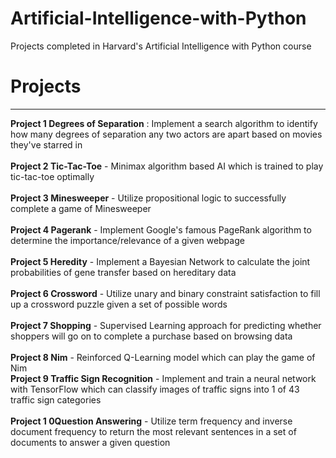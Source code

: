 # Artificial-Intelligence-with-Python
Projects completed in Harvard's Artificial Intelligence with Python course

# Projects
---
**Project 1 Degrees of Separation** : Implement a search algorithm to identify how many degrees of separation any two actors are apart based on movies they've starred in  <br>  <br> 
**Project 2 Tic-Tac-Toe** - Minimax algorithm based AI which is trained to play tic-tac-toe optimally <br>  <br> 
**Project 3 Minesweeper** - Utilize propositional logic to successfully complete a game of Minesweeper <br>  <br> 
**Project 4 Pagerank** - Implement Google's famous PageRank algorithm to determine the importance/relevance of a given webpage <br>  <br> 
**Project 5 Heredity** - Implement a Bayesian Network to calculate the joint probabilities of gene transfer based on hereditary data <br>  <br> 
**Project 6 Crossword** - Utilize unary and binary constraint satisfaction to fill up a crossword puzzle given a set of possible words <br>  <br> 
**Project 7 Shopping** - Supervised Learning approach for predicting whether shoppers will go on to complete a purchase based on browsing data <br>  <br> 
**Project 8 Nim** - Reinforced Q-Learning model which can play the game of Nim <br> 
**Project 9 Traffic Sign Recognition** - Implement and train a neural network with TensorFlow which can classify images of traffic signs into 1 of 43 traffic sign categories <br>  <br> 
**Project 1 0Question Answering** - Utilize term frequency and inverse document frequency to return the most relevant sentences in a set of documents to answer a given question <br>  <br> 
